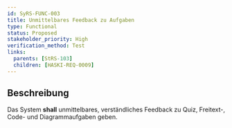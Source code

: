 ```yaml
---
id: SyRS-FUNC-003
title: Unmittelbares Feedback zu Aufgaben
type: Functional
status: Proposed
stakeholder_priority: High
verification_method: Test
links:
  parents: [StRS-103]
  children: [HASKI-REQ-0009]
---
```


## Beschreibung
Das System **shall** unmittelbares, verständliches Feedback zu Quiz, Freitext-, Code- und Diagrammaufgaben geben.
